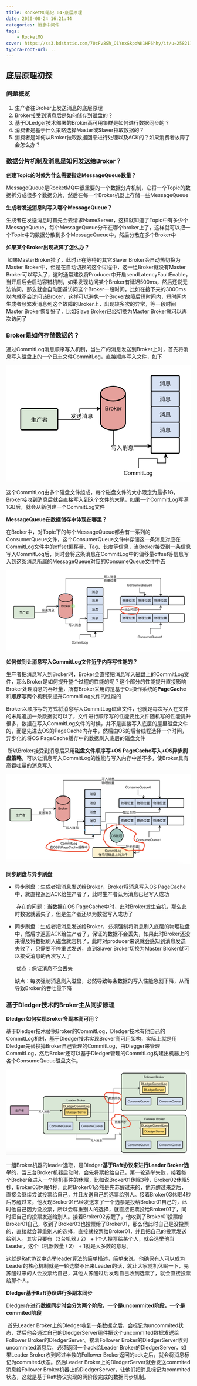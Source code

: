 ```yaml
---
title: RocketMQ笔记 04-底层原理
date: 2020-08-24 16:21:44
categories: 消息中间件
tags:
	- RocketMQ
cover: https://ss3.bdstatic.com/70cFv8Sh_Q1YnxGkpoWK1HF6hhy/it/u=2582113194,968310573&fm=26&gp=0.jpg
typora-root-url: ..
---
```


## 底层原理初探

### 问题概览

1. 生产者往Broker上发送消息的底层原理
2. Broker接受到消息后是如何储存到磁盘的？
3. 基于DLedger技术部署的Broker高可用集群是如何进行数据同步的？
4. 消费者是基于什么策略选择Master或Slaver拉取数据的？
5. 消费者是如何从Broker拉取数据回来进行处理以及ACK的？如果消费者故障了会怎么办？

### 数据分片机制及消息是如何发送给Broker？

**创建Topic的时候为什么需要指定MessageQueue数量？**

​	MessageQueue是RocketMQ中很重要的一个数据分片机制，它将一个Topic的数据拆分成很多个数据分片，然后在每一个Broker机器上存储一些MessageQueue

**生成者发送消息时写入哪个MessageQueue？**

​	生成者在发送消息时首先会去请求NameServer，这样就知道了Topic中有多少个MessageQueue，每个MessageQueue分布在哪个broker上了，这样就可以把一个Topic中的数据分散到多个MessageQueue中，然后分散在多个Broker中

**如果某个Broker出现故障了怎么办？**

​	如果MasterBroker挂了，此时正在等待的其它Slaver Broker会自动热切换为Master Broker中，但是在自动切换的这个过程中，这一组Broker就没有Master Broker可以写入了，这时通常建议将Producer中开启sendLatencyFaultEnable，当开启后会启动容错机制，如果发现访问某个Broker有延迟500ms，然后还说无法访问，那么就会自动回避访问这个Broker一段时间，比如在接下来的3000ms以内就不会访问该Broker，这样可以避免一个Broker故障后短时间内，短时间内生成者频繁发消息到这个故障的Broker上，出现较多次的异常，等一段时间Master Broker恢复好了，比如Slave Broker已经切换为Master Broker就可以再次访问了



### Broker是如何存储数据的？

​	通过CommitLog消息顺序写入机制，当生产的消息发送到Broker上时，首先将消息写入磁盘上的一个日志文件CommitLog，直接顺序写入文件，如下

<img src="/images/commitLog.png" alt="CommitLog" style="zoom: 67%;" />

这个CommitLog由多个磁盘文件组成，每个磁盘文件的大小限定为最多1G，Broker接收到消息后就会直接写入到这个文件的末尾，如果一个CommitLog写满1GB后，就会从新创建一个CommitLog文件

**MessageQueue在数据储存中体现在哪里？**

​	在Broker中，对Topic下的每个MessageQueue都会有一系列的ConsumerQueue文件，这个ConsumerQueue文件中存储这一条消息对应在CommitLog文件中的offset偏移量、Tag、长度等信息，当Broker接受到一条信息写入CommitLog后，同时会将这条消息在CommitLog中的偏移量offset等信息写入到这条消息所属的MessageQueue对应的ConsumeQueue文件中去

<img src="/images/ConsumerQueue.png" alt="ConsumerQueue" style="zoom: 50%;" />



**如何做到让消息写入CommitLog文件近乎内存写性能的？**

​	生产者把消息写入到Broker时，Broker会直接把消息写入磁盘上的CommitLog文件，那么Broker是如何提升整个过程的性能的呢？这个部分的性能提升直接影响Broker处理消息的吞吐量，所有Broker采用的是基于Os操作系统的**PageCache**和**顺序写**两个机制来提升CommitLog文件的性能的

​	Broker以顺序写的方式将消息写入CommitLog磁盘文件，也就是每次写入在文件的末尾追加一条数据就可以了，文件进行顺序写的性能要比文件随机写的性能提升很多，数据在写入CommitLog文件的时候，并不是直接写入底层的屋里磁盘文件的，而是先进去OS的PageCache内存中，然后由OS的后台线程选择一个时间，异步化的将OS PageCache缓存中的数据刷入底层的磁盘文件

​	所以Broker接受到消息后采用**磁盘文件顺序写+OS PageCache写入+OS异步刷盘策略**，可以让消息写入CommitLog的性能与写入内存中差不多，使Broker具有高吞吐量的消息写入

<img src="/images/Broker%E5%86%99%E5%85%A5%E6%80%A7%E8%83%BD.png" alt="Broker写入性能" style="zoom:67%;" />



**同步刷盘与异步刷盘**

- 异步刷盘：生成者把消息发送给Broker，Broker将消息写入OS PageCache中，就直接返回ACK给生产者了，此时生产者认为消息已经写入成功

  ​	存在的问题：当数据在OS PageCache中时，此时Broker发生宕机，那么此时数据就丢失了，但是生产者还以为数据写入成功了

- 同步刷盘：生成者把消息发送给Broker，必须强制将消息刷入底层的物理磁盘中，然后才返回ACK给生产者了，保证的数据不会丢失，如果此时Broker还没来得及将数据刷入磁盘就宕机了，此时对producer来说就会感知到消息发送失败了，只需要不停重试发送，直到Slaver Broker切换为Master Broker就可以接受消息的再次写入了

  ​	优点：保证消息不会丢失

  ​	缺点：每次强制消息刷入磁盘，必然导致每条数据的写入性能急剧下降，从而导致Broker的吞吐量下降

  

### 基于Dledger技术的Broker主从同步原理

**Dledger如何实现Broker多副本高可用？**

​	基于Dledger技术替换Broker的CommitLog，Dledger技术有他自己的CommitLog机制，基于Dledger技术实现Broker高可用架构，实际上就是用Dledger先替换掉Broker自己管理的CommitLog，由Dlegger来管理CommitLog，然后Broker还可以基于Dledger管理的CommitLog构建出机器上的各个ConsumeQueue磁盘文件。

<img src="/images/Dledger.png" alt="Dledger" style="zoom:67%;" />

​	一组Broker机器的leader选取，是Dledger**基于Raft协议来进行Leader Broker选举**的，当三台Broker机器启动时，会先将票投给自己，第一轮选举失败，接着每个Broker会进入一个随机事件的休眠，比如说Broker01休眠3秒，Broker02休眠5秒，Broker03休眠4秒，此时Broker01必然是先苏醒过来的，他苏醒过来之后，直接会继续尝试投票给自己，并且发送自己的选票给别人。接着Broker03休眠4秒后苏醒过来，他发现Broker01已经发送来了一个选票是投给Broker01自己的，此时他自己因为没投票，所以会尊重别人的选择，就直接把票投给Broker01了，同时把自己的投票发送给别人。接着Broker02苏醒了，他收到了Broker01投票给Broker01自己，收到了Broker03也投票给了Broker01，那么他此时自己是没投票的，直接就会尊重别人的选择，直接就投票给Broker01，并且把自己的投票发送给别人。其实只要有（3台机器 / 2） + 1个人投票给某个人，就会选举他当Leader，这个（机器数量 / 2） + 1就是大多数的意思。

​	这就是Raft协议中选举leader算法的简单描述，简单来说，他确保有人可以成为Leader的核心机制就是一轮选举不出来Leader的话，就让大家随机休眠一下，先苏醒过来的人会投票给自己，其他人苏醒过后发现自己收到选票了，就会直接投票给那个人。



**Dledger基于Raft协议进行多副本同步**

​	Dledger在进行**数据同步时会分为两个阶段，一个是uncommited阶段，一个是commited阶段**

​	首先Leader Broker上的Dledger收到一条数据之后，会标记为uncommited状态，然后他会通过自己的DledgerServer组件把这个uncommited数据发送给Follower Broker的DledgerServer。接着Follower Broker的DledgerServer收到uncommited消息后，必须返回一个ack给Leader Broker的DledgerServer，如果Leader Broker收到超过半数的Follower Broker返回的ack之后，就会将消息标记为commited状态。然后Leader Broker上的DledgerServer就会发送commited消息给Follower Broker机器上的DledgerServer，让他们把消息标记为commited状态，这就是基于Raft协议实现的两阶段完成的数据同步机制。